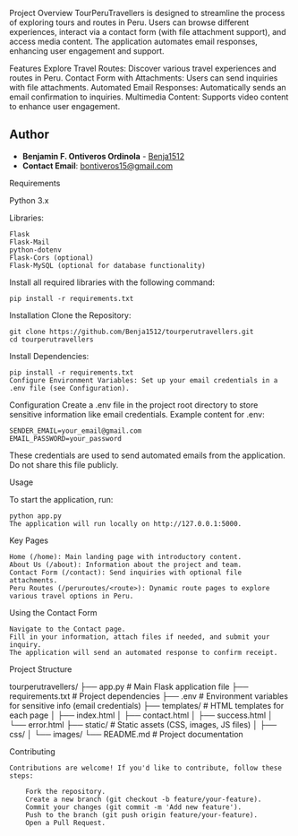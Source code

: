Project Overview
TourPeruTravellers is designed to streamline the process of exploring tours and routes in Peru. Users can browse different experiences, interact via a contact form (with file attachment support), and access media content. The application automates email responses, enhancing user engagement and support.

Features
Explore Travel Routes: Discover various travel experiences and routes in Peru.
Contact Form with Attachments: Users can send inquiries with file attachments.
Automated Email Responses: Automatically sends an email confirmation to inquiries.
Multimedia Content: Supports video content to enhance user engagement.

## Author

- **Benjamin F. Ontiveros Ordinola** - [Benja1512](https://github.com/Benja1512)
- **Contact Email**: bontiveros15@gmail.com


Requirements

Python 3.x

Libraries:

    Flask
    Flask-Mail
    python-dotenv
    Flask-Cors (optional)
    Flask-MySQL (optional for database functionality)

Install all required libraries with the following command:

    pip install -r requirements.txt

Installation
Clone the Repository:

    git clone https://github.com/Benja1512/tourperutravellers.git
    cd tourperutravellers

Install Dependencies:

    pip install -r requirements.txt
    Configure Environment Variables: Set up your email credentials in a .env file (see Configuration).

Configuration
    Create a .env file in the project root directory to store sensitive information like email credentials. Example content for .env:

    SENDER_EMAIL=your_email@gmail.com
    EMAIL_PASSWORD=your_password

These credentials are used to send automated emails from the application. Do not share this file publicly.

Usage

To start the application, run:

    python app.py
    The application will run locally on http://127.0.0.1:5000.

Key Pages

    Home (/home): Main landing page with introductory content.
    About Us (/about): Information about the project and team.
    Contact Form (/contact): Send inquiries with optional file attachments.
    Peru Routes (/peruroutes/<route>): Dynamic route pages to explore various travel options in Peru.

Using the Contact Form

    Navigate to the Contact page.
    Fill in your information, attach files if needed, and submit your inquiry.
    The application will send an automated response to confirm receipt.

Project Structure

tourperutravellers/
├── app.py               # Main Flask application file
├── requirements.txt     # Project dependencies
├── .env                 # Environment variables for sensitive info (email credentials)
├── templates/           # HTML templates for each page
│   ├── index.html
│   ├── contact.html
│   ├── success.html
│   └── error.html
├── static/              # Static assets (CSS, images, JS files)
│   ├── css/
│   └── images/
└── README.md            # Project documentation

Contributing

    Contributions are welcome! If you'd like to contribute, follow these steps:

        Fork the repository.
        Create a new branch (git checkout -b feature/your-feature).
        Commit your changes (git commit -m 'Add new feature').
        Push to the branch (git push origin feature/your-feature).
        Open a Pull Request.